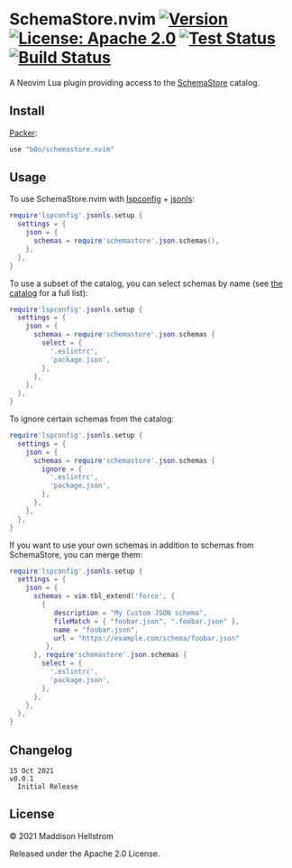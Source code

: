 # SchemaStore.nvim [![Version](https://img.shields.io/github/v/tag/b0o/schemastore.nvim?style=flat&color=yellow&label=version&sort=semver)](https://github.com/b0o/schemastore.nvim/releases) [![License: Apache 2.0](https://img.shields.io/github/license/b0o/schemastore.nvim?style=flat&color=green)](https://www.apache.org/licenses/LICENSE-2.0) [![Test Status](https://img.shields.io/github/workflow/status/b0o/schemastore.nvim/test?label=tests)](https://github.com/b0o/schemastore.nvim/actions/workflows/test.yaml) [![Build Status](https://img.shields.io/github/workflow/status/b0o/schemastore.nvim/generate)](https://github.com/b0o/schemastore.nvim/actions/workflows/generate.yaml)

A Neovim Lua plugin providing access to the [SchemaStore](https://github.com/SchemaStore/schemastore) catalog.

## Install

[Packer](https://github.com/wbthomason/packer.nvim):

```lua
use "b0o/schemastore.nvim"
```

## Usage

To use SchemaStore.nvim with [lspconfig](https://github.com/neovim/nvim-lspconfig/blob/master/CONFIG.md#jsonls) + [jsonls](https://github.com/hrsh7th/vscode-langservers-extracted):

```lua
require'lspconfig'.jsonls.setup {
  settings = {
    json = {
      schemas = require'schemastore'.json.schemas(),
    },
  },
}
```

To use a subset of the catalog, you can select schemas by name (see [the catalog](https://github.com/SchemaStore/schemastore/blob/master/src/api/json/catalog.json) for a full list):

```lua
require'lspconfig'.jsonls.setup {
  settings = {
    json = {
      schemas = require'schemastore'.json.schemas {
        select = {
          '.eslintrc',
          'package.json',
        },
      },
    },
  },
}
```

To ignore certain schemas from the catalog:

```lua
require'lspconfig'.jsonls.setup {
  settings = {
    json = {
      schemas = require'schemastore'.json.schemas {
        ignore = {
          '.eslintrc',
          'package.json',
        },
      },
    },
  },
}
```

If you want to use your own schemas in addition to schemas from SchemaStore, you can merge them:

```lua
require'lspconfig'.jsonls.setup {
  settings = {
    json = {
      schemas = vim.tbl_extend('force', {
        {
           description = "My Custom JSON schema",
           fileMatch = { "foobar.json", ".foobar.json" },
           name = "foobar.json",
           url = "https://example.com/schema/foobar.json"
         },
      }, require'schemastore'.json.schemas {
        select = {
          '.eslintrc',
          'package.json',
        },
      },
    },
  },
}
```

## Changelog

```
15 Oct 2021                                                             v0.0.1
  Initial Release
```

## License

&copy; 2021 Maddison Hellstrom

Released under the Apache 2.0 License.
